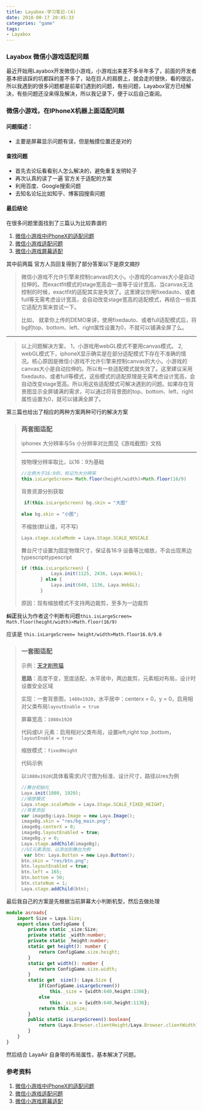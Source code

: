 ```yaml
---
title: Layabox-学习笔记-(4)
date: 2018-08-17 20:45:33
categories: "game"
tags:
- Layabox
---
```


### Layabox 微信小游戏适配问题

最近开始用Layabox开发微信小游戏，小游戏出来差不多半年多了，前面的开发者基本把该踩的坑都踩的差不多了，站在巨人的肩膀上，就会走的很快，看的很远，所以我遇到的很多问题都是前辈们遇到的问题，有些问题，Layabox官方已经解决，有些问题还没来得及解决，所以我记录下，便于以后自己查阅。

<!-- more -->

### 微信小游戏，在IPhoneX机器上面适配问题

#### 问题描述：

- 主要是屏幕显示问题有误，但是触摸位置还是对的

#### 查找问题

- 首先去论坛看看别人怎么解决的，避免重复发明轮子
- 再次认真的读了一遍 官方关于适配的方案
- 利用百度、Google搜索问题
- 去知名论坛比如知乎、博客园搜索问题

#### 最后结论

在很多问题里面找到了三篇认为比较靠谱的

1. [微信小游戏中iPhoneX的适配问题](https://ask.layabox.com/question/15359)
2. [微信小游戏适配问题](https://ask.layabox.com/question/14023)
3. [微信小游戏屏幕适配](https://tianbozhang.coding.me/minigame-screenadaptation.html)

其中前两篇 官方人员回复得到了部分答案以下是原文摘抄

> 微信小游戏不允许引擎来控制canvas的大小。小游戏的canvas大小是自动拉伸的。而exactfit模式的stage宽高会一直等于设计宽高，当canvas无法控制的时候，exactfit的适配其实是失效了。这里建议你用fixedauto、或者full等无需考虑设计宽高，会自动改变stage宽高的适配模式，再结合一些其它适配方案来尝试一下。
>
> 比如，
> 就拿你上传的DEMO来讲，使用fixedauto、或者full适配模式后，将bg的top、bottom、left、right属性设置为0，不就可以铺满全屏了么。

------

> 以上问题解决方案，
> 1，小游戏用webGL模式不要用canvas模式。
> 2, webGL模式下，iphoneX显示确实是在部分适配模式下存在不准确的情况。核心原因是微信小游戏不允许引擎来控制canvas的大小。小游戏的canvas大小是自动拉伸的。所以有一些适配模式就失效了。这里建议采用fixedauto、或者full等模式，这些模式的适配原理是无需考虑设计宽高，会自动改变stage宽高。所以用这些适配模式可解决遇到的问题。如果存在背景图显示全屏铺满的需求，可以通过将背景图的top、bottom、left、right属性设置为0，就可以铺满全屏了。

第三篇也给出了相应的两种方案两种可行的解决方案

> ### 两套图适配
>
> iphonex 大分辨率与5s 小分辨率对比图见《游戏截图》文档
>
> ------
>
> 按物理分辨率取比，以16：9为基础
>
> ```typescript
> //比例大于16:9的，标记为大分辨率
> this.isLargeScreen= Math.floor(height/width)>Math.floor(16/9)
> ```
>
> 背景资源分别获取
>
> ```typescript
>  if(this.isLargeScreen) bg.skin = "大图"
>  
> else bg.skin = "小图";
> ```
>
> 不缩放(默认值，可不写)
>
> ```typescript
> Laya.stage.scaleMode = Laya.Stage.SCALE_NOSCALE
> ```
>
> 舞台尺寸设置为固定物理尺寸，保证各16:9 设备等比缩放，不会出现黑边typescripttypescript
>
> ```typescript
> if (this.isLargeScreen) {
>            Laya.init(1125, 2436, Laya.WebGL);
>        } else {
>            Laya.init(640, 1136, Laya.WebGL);
>        }
> ```
>
> 原因：现有缩放模式不支持两边裁剪，至多为一边裁剪

**纠正**我认为作者这个判断有问题`this.isLargeScreen= Math.floor(height/width)>Math.floor(16/9)`

应该是 `this.isLargeScreen= height/width>Math.floor16.0/9.0`

> ### 一套图适配
>
> 示例：[天才削熊猫](http://tcxxm.y2game.net/)
>
> **思路**：高度不变，宽度适配，水平居中，两边裁剪，元素相对布局，设计时设置安全区域
>
> 实现：一套背景图，`1480x1920`，水平居中：centerx = 0，y = 0，启用相对父类布局`layoutEnable = true`
>
> 屏幕宽高：`1080x1920`
>
> 代码或UI 元素：启用相对父类布局，设置left,right top ,bottom，`layoutEnable = true`
>
> 缩放模式：`fixedHeight`
>
> 代码示例
>
> 以`1080x1920`(具体看需求)尺寸图为标准、设计尺寸，路径以res为例
>
> ```typescript
> //舞台初始化
> Laya.init(1080, 1920);
> //缩放模式
> Laya.stage.scaleMode = Laya.Stage.SCALE_FIXED_HEIGHT;
> //背景添加
> var imageBg:Laya.Image = new Laya.Image();  
> imageBg.skin = "res/bg_main.png";
> imageBg.centerX = 0;
> imageBg.layoutEnabled = true;
> imageBg.y = 0;
> Laya.stage.addChild(imageBg);
> //UI元素添加，以添加到舞台为例
>  var btn: Laya.Button = new Laya.Button();
> btn.skin = "res/btn.png";
> btn.layoutEnabled = true;
> btn.left = 165;
> btn.bottom = 50;
> btn.stateNum = 1;
> Laya.stage.addChild(btn);
> ```
>
>

最后我自己的方案是先根据当前屏幕大小判断机型，然后去做处理

```typescript
module asroads{
    import Size = Laya.Size;
    export class ConfigGame {
        private static _size:Size;
        private static _width:number;
        private static _height:number;
        static get height(): number {
            return ConfigGame.size.height;
        }
        static get width(): number {
            return ConfigGame.size.width;
        }
        static get  size(): Laya.Size {
            if(ConfigGame.isLargeScreen())
                this._size = {width:640,height:1386};
            else
                this._size = {width:640,height:1136};
            return this._size;
        }
        public static isLargeScreen():boolean{
            return (Laya.Browser.clientHeight/Laya.Browser.clientWidth)>(16.0/9.0)?true:false;
        }
    }
}
```

然后结合 LayaAir 自身带的布局属性，基本解决了问题。

### 参考资料

1. [微信小游戏中iPhoneX的适配问题](https://ask.layabox.com/question/15359)
2. [微信小游戏适配问题](https://ask.layabox.com/question/14023)
3. [微信小游戏屏幕适配](https://tianbozhang.coding.me/minigame-screenadaptation.html)



